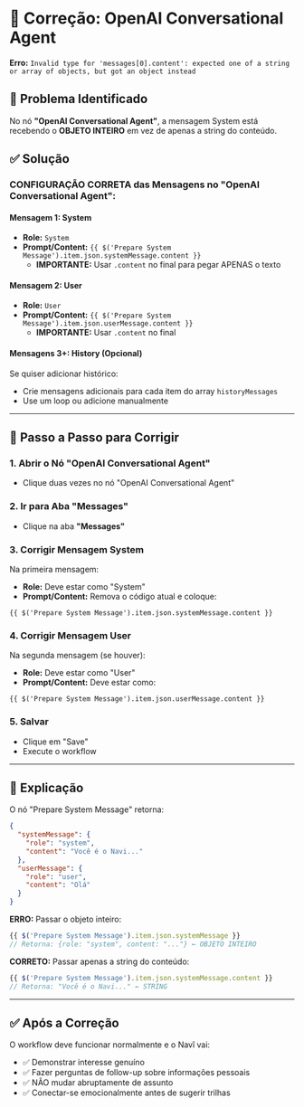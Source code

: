 # 🔧 Correção: OpenAI Conversational Agent

**Erro:** `Invalid type for 'messages[0].content': expected one of a string or array of objects, but got an object instead`

## 🎯 Problema Identificado

No nó **"OpenAI Conversational Agent"**, a mensagem System está recebendo o **OBJETO INTEIRO** em vez de apenas a string do conteúdo.

## ✅ Solução

### **CONFIGURAÇÃO CORRETA das Mensagens no "OpenAI Conversational Agent":**

#### **Mensagem 1: System**
- **Role:** `System`
- **Prompt/Content:** `{{ $('Prepare System Message').item.json.systemMessage.content }}`
  - **IMPORTANTE:** Usar `.content` no final para pegar APENAS o texto

#### **Mensagem 2: User**
- **Role:** `User`
- **Prompt/Content:** `{{ $('Prepare System Message').item.json.userMessage.content }}`
  - **IMPORTANTE:** Usar `.content` no final

#### **Mensagens 3+: History (Opcional)**
Se quiser adicionar histórico:
- Crie mensagens adicionais para cada item do array `historyMessages`
- Use um loop ou adicione manualmente

---

## 📝 Passo a Passo para Corrigir

### **1. Abrir o Nó "OpenAI Conversational Agent"**
- Clique duas vezes no nó "OpenAI Conversational Agent"

### **2. Ir para Aba "Messages"**
- Clique na aba **"Messages"**

### **3. Corrigir Mensagem System**
Na primeira mensagem:
- **Role:** Deve estar como "System"
- **Prompt/Content:** Remova o código atual e coloque:
```
{{ $('Prepare System Message').item.json.systemMessage.content }}
```

### **4. Corrigir Mensagem User**
Na segunda mensagem (se houver):
- **Role:** Deve estar como "User"
- **Prompt/Content:** Deve estar como:
```
{{ $('Prepare System Message').item.json.userMessage.content }}
```

### **5. Salvar**
- Clique em "Save"
- Execute o workflow

---

## 🎯 Explicação

O nó "Prepare System Message" retorna:
```json
{
  "systemMessage": {
    "role": "system",
    "content": "Você é o Navi..."
  },
  "userMessage": {
    "role": "user",
    "content": "Olá"
  }
}
```

**ERRO:** Passar o objeto inteiro:
```javascript
{{ $('Prepare System Message').item.json.systemMessage }}
// Retorna: {role: "system", content: "..."} ← OBJETO INTEIRO
```

**CORRETO:** Passar apenas a string do conteúdo:
```javascript
{{ $('Prepare System Message').item.json.systemMessage.content }}
// Retorna: "Você é o Navi..." ← STRING
```

---

## ✅ Após a Correção

O workflow deve funcionar normalmente e o Navî vai:
- ✅ Demonstrar interesse genuíno
- ✅ Fazer perguntas de follow-up sobre informações pessoais
- ✅ NÃO mudar abruptamente de assunto
- ✅ Conectar-se emocionalmente antes de sugerir trilhas

